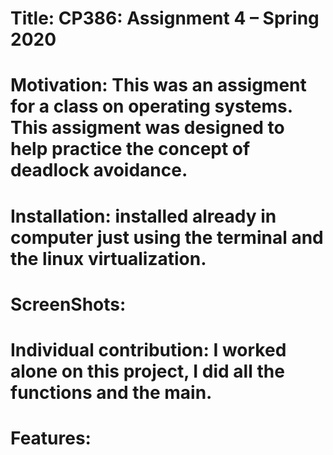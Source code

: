 #  Title: CP386: Assignment 4 – Spring 2020
 
# Motivation: This was an assigment for a class on operating systems. This assigment was designed to help practice the concept of deadlock avoidance.

# Installation: installed already in computer just using the terminal and the linux virtualization.

# ScreenShots:







# Individual contribution: I worked alone on this project, I did all the functions and the main.


# Features: 
